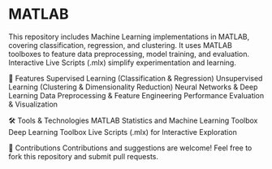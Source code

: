 # MATLAB
This repository includes Machine Learning implementations in MATLAB, covering classification, regression, and clustering. It uses MATLAB toolboxes to feature data preprocessing, model training, and evaluation. Interactive Live Scripts (.mlx) simplify experimentation and learning.

📌 Features
Supervised Learning (Classification & Regression)
Unsupervised Learning (Clustering & Dimensionality Reduction)
Neural Networks & Deep Learning
Data Preprocessing & Feature Engineering
Performance Evaluation & Visualization

🛠 Tools & Technologies
MATLAB
Statistics and Machine Learning Toolbox
Deep Learning Toolbox
Live Scripts (.mlx) for Interactive Exploration

🤝 Contributions
Contributions and suggestions are welcome! Feel free to fork this repository and submit pull requests.
